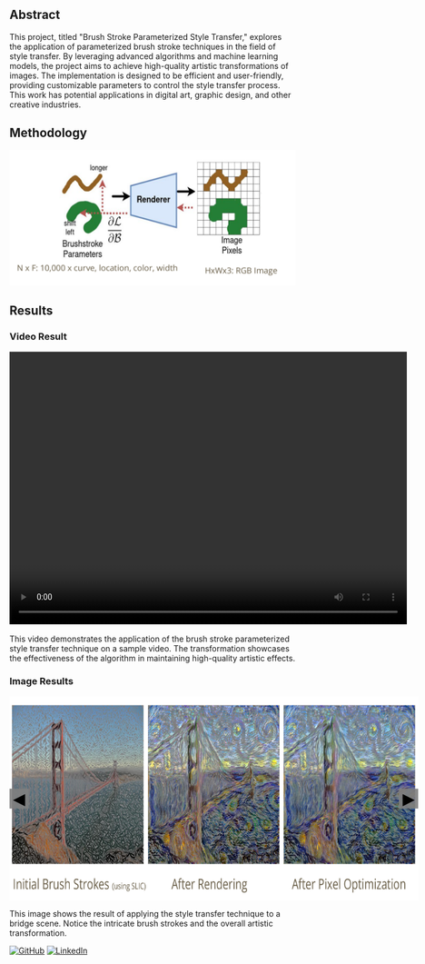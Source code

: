 ## Abstract

This project, titled "Brush Stroke Parameterized Style Transfer," explores the application of parameterized brush stroke techniques in the field of style transfer. By leveraging advanced algorithms and machine learning models, the project aims to achieve high-quality artistic transformations of images. The implementation is designed to be efficient and user-friendly, providing customizable parameters to control the style transfer process. This work has potential applications in digital art, graphic design, and other creative industries.

## Methodology

![Methodology](images/Method.png)

## Results

### Video Result

<video width="700" height="480" controls>
  <source src="videos/clemson.mp4" type="video/mp4">
  Your browser does not support the video tag.
</video>

This video demonstrates the application of the brush stroke parameterized style transfer technique on a sample video. The transformation showcases the effectiveness of the algorithm in maintaining high-quality artistic effects.

### Image Results

<div id="image-gallery" style="position: relative; width: 720px; height: 360px;">
  <img id="gallery-image" src="images/bridge.png" alt="Result 1" width="720" height="360" style="transition: transform 0.25s ease;">
  <button id="prev-button" style="position: absolute; top: 50%; left: 0; transform: translateY(-50%); background: rgba(128, 128, 128, 0.9); border: none; font-size: 2em; cursor: pointer;">&#9664;</button>
  <button id="next-button" style="position: absolute; top: 50%; right: 0; transform: translateY(-50%); background: rgba(128, 128, 128, 0.9); border: none; font-size: 2em; cursor: pointer;">&#9654;</button>
</div>
<p id="image-description">This image shows the result of applying the style transfer technique to a bridge scene. Notice the intricate brush strokes and the overall artistic transformation.</p>

<script>
  const images = [
    { src: 'images/bridge.png', description: 'This image shows the result of applying the style transfer technique to a bridge scene. Notice the intricate brush strokes and the overall artistic transformation.' },
    { src: 'images/strokes_zoomed.png', description: 'Here, we have a zoomed-in view of the brush strokes applied to a different scene. The details highlight the precision and customization capabilities of the algorithm.' },
    { src: 'images/me.png', description: 'This image demonstrates the style transfer applied to a portrait. The transformation retains the subject\'s features while adding an artistic flair.' },
    { src: 'images/Olive_tree_garden.png', description: 'In this example, the style transfer is applied to a garden scene. The brush strokes and color adjustments create a visually appealing artistic rendition.' }
  ];

  let currentIndex = 0;

  document.getElementById('prev-button').addEventListener('click', () => {
    currentIndex = (currentIndex > 0) ? currentIndex - 1 : images.length - 1;
    updateGallery();
  });

  document.getElementById('next-button').addEventListener('click', () => {
    currentIndex = (currentIndex < images.length - 1) ? currentIndex + 1 : 0;
    updateGallery();
  });

  document.getElementById('gallery-image').addEventListener('click', () => {
    const img = document.getElementById('gallery-image');
    const prevButton = document.getElementById('prev-button');
    const nextButton = document.getElementById('next-button');
    if (img.style.transform === 'scale(1.5)') {
      img.style.transform = 'scale(1)';
      prevButton.style.left = '0';
      nextButton.style.right = '0';
    } else {
      img.style.transform = 'scale(1.5)';
      prevButton.style.left = '-10%';
      nextButton.style.right = '-10%';
    }
  });

  function updateGallery() {
    document.getElementById('gallery-image').src = images[currentIndex].src;
    document.getElementById('gallery-image').alt = `Result ${currentIndex + 1}`;
    document.getElementById('image-description').textContent = images[currentIndex].description;
  }
</script>

[![GitHub](https://img.shields.io/badge/GitHub-Repository-blue?logo=github)](https://github.com/maheshmeleti/brushstroke-parameterized-style-transfer-pytorch)
[![LinkedIn](https://img.shields.io/badge/LinkedIn-Profile-blue?logo=linkedin)](https://www.linkedin.com/in/mahesh-meleti/)